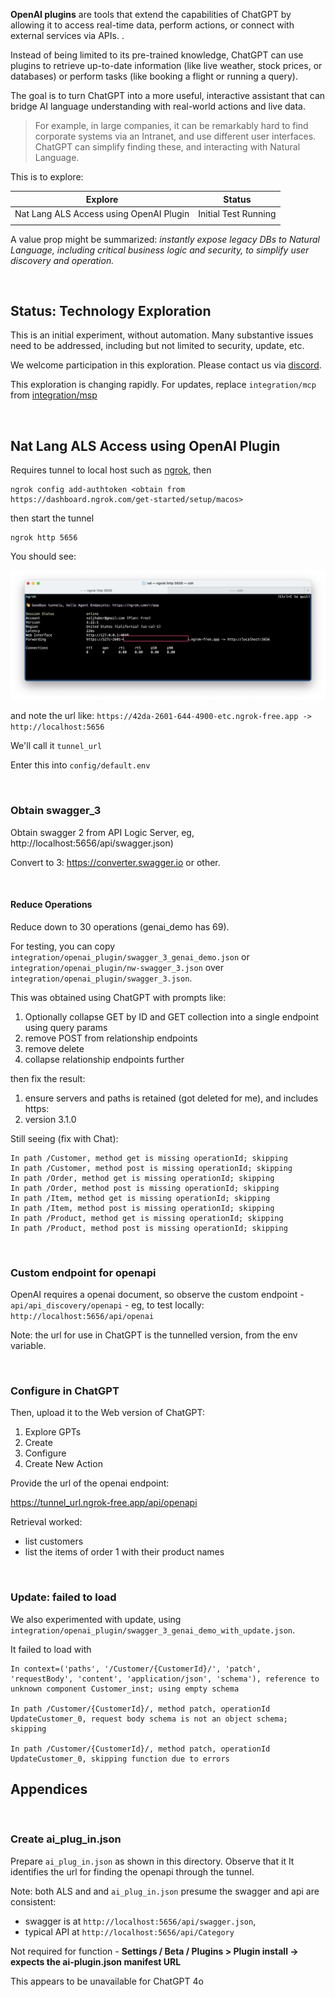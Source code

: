 **OpenAI plugins** are tools that extend the capabilities of ChatGPT by allowing it to access real-time data, perform actions, or connect with external services via APIs. .

Instead of being limited to its pre-trained knowledge, ChatGPT can use plugins to retrieve up-to-date information (like live weather, stock prices, or databases) or perform tasks (like booking a flight or running a query). 

The goal is to turn ChatGPT into a more useful, interactive assistant that can bridge AI language understanding with real-world actions and live data.   

>For example, in large companies, it can be remarkably hard to find corporate systems via an Intranet, and use different user interfaces.  ChatGPT can simplify finding these, and interacting with Natural Language.

This is to explore:

| Explore                                 | Status               |
| --------------------------------------- | -------------------- |
| Nat Lang ALS Access using OpenAI Plugin | Initial Test Running |
|                                         |                      |

A value prop might be summarized: *instantly expose legacy DBs to Natural Language, including critical business logic and security, to simplify user discovery and operation.*

<br>

## Status: Technology Exploration

This is an initial experiment, without automation.  Many substantive issues need to be addressed, including but not limited to security, update, etc.

We welcome participation in this exploration.  Please contact us via [discord](https://discord.gg/HcGxbBsgRF).

This exploration is changing rapidly.  For updates, replace `integration/mcp` from [integration/msp](https://github.com/ApiLogicServer/ApiLogicServer-src/tree/main/api_logic_server_cli/prototypes/nw_no_cust/integration/openai_plugin)

<br>

## Nat Lang ALS Access using OpenAI Plugin

Requires tunnel to local host such as [ngrok](https://ngrok.com/downloads/mac-os?tab=download), then

```
ngrok config add-authtoken <obtain from https://dashboard.ngrok.com/get-started/setup/macos>
```

then start the tunnel

```
ngrok http 5656
```

You should see:

![ngrok](https://github.com/ApiLogicServer/Docs/blob/main/docs/images/integration/mcp/ngrok.png?raw=true)

and note the url like: `https://42da-2601-644-4900-etc.ngrok-free.app -> http://localhost:5656`

We'll call it `tunnel_url`

Enter this into `config/default.env`

<br>

### Obtain swagger_3

Obtain swagger 2 from API Logic Server, eg, http://localhost:5656/api/swagger.json) 

Convert to 3: https://converter.swagger.io or other.

<br>

#### Reduce Operations

Reduce down to 30 operations (genai_demo has 69).

For testing, you can copy `integration/openai_plugin/swagger_3_genai_demo.json` or `integration/openai_plugin/nw-swagger_3.json` over `integration/openai_plugin/swagger_3.json`.

This was obtained using ChatGPT with prompts like:

1. Optionally collapse GET by ID and GET collection into a single endpoint using query params
2. remove POST from relationship endpoints
3. remove delete
4. collapse relationship endpoints further

then fix the result:

1. ensure servers and paths is retained (got deleted for me), and includes https:
2. version 3.1.0

Still seeing (fix with Chat):

```
In path /Customer, method get is missing operationId; skipping
In path /Customer, method post is missing operationId; skipping
In path /Order, method get is missing operationId; skipping
In path /Order, method post is missing operationId; skipping
In path /Item, method get is missing operationId; skipping
In path /Item, method post is missing operationId; skipping
In path /Product, method get is missing operationId; skipping
In path /Product, method post is missing operationId; skipping
```

<br>

### Custom endpoint for openapi

OpenAI requires a openai document, so observe the custom endpoint - `api/api_discovery/openapi` - eg, to test locally: `http://localhost:5656/api/openai`

Note: the url for use in ChatGPT is the tunnelled version, from the env variable.

<br>

### Configure in ChatGPT

Then, upload it to the Web version of ChatGPT: 

1. Explore GPTs
2. Create
3. Configure
4. Create New Action

Provide the url of the openai endpoint:

https://tunnel_url.ngrok-free.app/api/openapi

Retrieval worked:

- list customers
- list the items of order 1 with their product names

<br>



### Update: failed to load

We also experimented with update, using `integration/openai_plugin/swagger_3_genai_demo_with_update.json`.

It failed to load with

```
In context=('paths', '/Customer/{CustomerId}/', 'patch', 'requestBody', 'content', 'application/json', 'schema'), reference to unknown component Customer_inst; using empty schema

In path /Customer/{CustomerId}/, method patch, operationId UpdateCustomer_0, request body schema is not an object schema; skipping

In path /Customer/{CustomerId}/, method patch, operationId UpdateCustomer_0, skipping function due to errors
```



## Appendices

<br>

### Create ai_plug_in.json

Prepare `ai_plug_in.json` as shown in this directory.  Observe that it It identifies the url for finding the openapi through the tunnel.

Note: both ALS and and `ai_plug_in.json` presume the swagger and api are consistent:

- swagger is at `http://localhost:5656/api/swagger.json`, 
- typical API at `http://localhost:5656/api/Category`

Not required for function - **Settings / Beta / Plugins > Plugin install → expects the ai-plugin.json manifest URL**

This appears to be unavailable for ChatGPT 4o